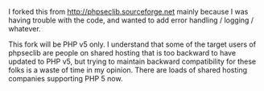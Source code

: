 I forked this from http://phpseclib.sourceforge.net mainly because I
was having trouble with the code, and wanted to add error handling /
logging / whatever.

This fork will be PHP v5 only. I understand that some of the target
users of phpseclib are people on shared hosting that is too backward
to have updated to PHP v5, but trying to maintain backward
compatibility for these folks is a waste of time in my opinion. There
are loads of shared hosting companies supporting PHP 5 now.